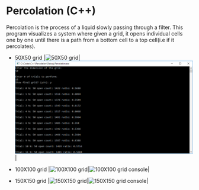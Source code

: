 # Percolation (C++)

Percolation is the process of a liquid slowly passing through a filter. This program visualizes a system where given a grid, it opens individual cells one by one until there is a path from a bottom cell to a top cell(i.e if it percolates).

* 50X50 grid
|![50X50 grid](Assets/grid_50_trials_15.png "50X50 grid")|![50X50 grid console](Assets/grid_50_trials_15_console.png "50X50 grid")|

* 100X100 grid
|![100X100 grid](Assets/grid_100_trials_5.png "100X100 grid")|![100X100 grid console](Assets/grid_100_trials_5_console.png "100X100 grid")|

* 150X150 grid
|![150X150 grid](Assets/grid_150_trials_5.png "150X150 grid")|![150X150 grid console](Assets/grid_150_trials_5_console.png "150X150 grid")|


